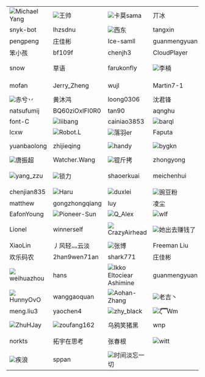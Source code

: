 |     |     |     |     |     |
|-----|-----|-----|-----|-----|
|![](https://foruda.gitee.com/avatar/1676898191051702081/61279_fuhai_1578915942.png!avatar30)Michael Yang|![](https://foruda.gitee.com/avatar/1698661375322784129/7984572_suomm_1698661375.png!avatar30)王帅|![](https://foruda.gitee.com/avatar/1691636027051962328/11233353_kamo-sama_1691636027.png!avatar30)卡莫sama|丌冰|![](https://foruda.gitee.com/avatar/1691044597656855579/7563907_lifejwang11_1691044597.png!avatar30)life|
|snyk-bot|lhzsdnu|![](https://foruda.gitee.com/avatar/1683858335519306352/15535_noear_admin_1683858335.png!avatar30)西东|tangxin|Font_C|
|pengpeng|庄佳彬|Ice-samll|guanmengyuan|![](https://foruda.gitee.com/avatar/1697612161781835336/7870258_wchopper_1697612161.png!avatar30)王超|
|笨小孩|bf109f|chenjh3|CloudPlayer|Jerry|
|snow|草语|farukonfly|![](https://foruda.gitee.com/avatar/1694759381586775676/568596_qq925966998_1694759381.png!avatar30)李楠|菜鸟3853|
|mofan|Jerry_Zheng|wujl|Martin7-1|![](https://foruda.gitee.com/avatar/1676895504036051867/8807_piggsoft_1578914592.jpg!avatar30)piggsoft|
|![](https://foruda.gitee.com/avatar/1674286432514482953/4807650_fandai_fandaidzsw_1674286432.png!avatar30)赤兮丷|黄沐鸿|loong0306|沈君锋|![](https://foruda.gitee.com/avatar/1691034002435340221/1920167_qimincow_1691034002.png!avatar30)英雄路|
|natsufumij|BQ60ziOxlFI0R0|tan90|aqnghu|张继续|
|font-C|![](https://foruda.gitee.com/avatar/1677053740056224121/5462387_i_tell_you_1618064317.png!avatar30)liibang|cainiao3853|![](https://foruda.gitee.com/avatar/1702438316292746960/8789215_barql_1702438316.png!avatar30)barql|yangs|
|lcxw|![](https://foruda.gitee.com/avatar/1677086127012961929/7598208_robot-l_1590219712.png!avatar30)Robot.L|![](https://foruda.gitee.com/avatar/1695378372753910643/2130728_lemonbx_1695378372.png!avatar30)落羽er|Faputa|qixy|
|yuanbaolong|zhijieqing|![](https://foruda.gitee.com/avatar/1678377314939642686/1604115_handy-git_1678377314.png!avatar30)handy|![](https://foruda.gitee.com/avatar/1677237805724097193/11485875_bygkn_1660893367.png!avatar30)bygkn|![](https://foruda.gitee.com/avatar/1674121508509280199/9288653_saoforestt_1674121508.png!avatar30)Saoforest|
|![](https://foruda.gitee.com/avatar/1676906219947351575/342237_tangzc_1629796763.png!avatar30)唐振超|Watcher.Wang|![](https://foruda.gitee.com/avatar/1676978624694631546/1600987_youthdream_1592959590.png!avatar30)锟斤拷|zhongyong|XiaoLin|
|![](https://foruda.gitee.com/avatar/1677111694079591934/8088436_yang-zzu_1604969134.png!avatar30)yang_zzu|![](https://foruda.gitee.com/avatar/1676895416224286260/8331_chaosforever_1578914555.png!avatar30)锁力|shaoerkuai|meichenhui|![](https://foruda.gitee.com/avatar/1679885039814030308/5151444_yangbuyi_1679885039.png!avatar30)阿志同学|
|chenjian835|![](https://foruda.gitee.com/avatar/1676896586274105369/20327_cnscoo_1578915320.jpg!avatar30)Haru|![](https://foruda.gitee.com/avatar/1676896562075035262/20021_duxlei_1578915302.png!avatar30)duxlei|![](https://foruda.gitee.com/avatar/1676905453682965545/327218_gm173119755_1648555045.png!avatar30)豌豆粉|涛声依旧|
|matthew|gongzhongqiang|luy|凌尘|Alex|
|EafonYoung|![](https://foruda.gitee.com/avatar/1677170868635098448/9319924_pioneer-sun_1624354686.png!avatar30)Pioneer-Sun|![](https://foruda.gitee.com/avatar/1677166292370951564/9173563_q-alex_1627784508.png!avatar30)Q_Alex|![](https://foruda.gitee.com/avatar/1677052070334379576/5421002_wlf213_1612139033.png!avatar30)wlf|1332987|
|Lionel|winnerself|![](https://foruda.gitee.com/avatar/1676898238064465096/61541_whitedolphin_1578915956.png!avatar30)CrazyAirhead|![](https://foruda.gitee.com/avatar/1677182504887358627/9655223_animal553_1631088642.png!avatar30)她出去赚钱了|![](https://foruda.gitee.com/avatar/1694921912224475489/8702036_dataprince_1694921912.png!avatar30)数据小王子|
|XiaoLin|丿风轻灬云淡|![](https://foruda.gitee.com/avatar/1703832348210958955/7966959_zhang-bo-bo_1703832348.png!avatar30)张博|Freeman Liu|大周|
|欢乐码农|2han9wen71an|shark771|庄佳彬|_FLOW__|
|![](https://foruda.gitee.com/avatar/1677062003782215413/5643954_wei_hua_zhou_1653878946.png!avatar30)weihuazhou|hans|![](https://foruda.gitee.com/avatar/1677162544015233775/9094323_lymph_java_1624796992.png!avatar30)Ikko Eltociear Ashimine|guanmengyuan|dgmico|
|![](https://foruda.gitee.com/avatar/1677173250729036908/9369933_hunnyovo_1650792499.png!avatar30)HunnyOvO|wanggaoquan|![](https://foruda.gitee.com/avatar/1689673717825068611/9856206_aohanaohan_1689673717.png!avatar30)Aohan-Zhang|![](https://foruda.gitee.com/avatar/1691737477130376308/1673084_wang_yong_ji_1691737477.png!avatar30)老吉丶|![](https://foruda.gitee.com/avatar/1684129987239221781/1731138_toycat93_1684129987.png!avatar30)玩具猫|
|meng.liu3|yaochen4|![](https://foruda.gitee.com/avatar/1676959401839738321/1269497_zhy_balck_1578947791.png!avatar30)zhy_black|![](https://foruda.gitee.com/avatar/1676974596171836113/1532463_1395961821_1578953848.png!avatar30)ζั͡ ั͡ ั͡ ั͡Wm|![](https://foruda.gitee.com/avatar/1676894749123859490/2132_hopper_1578914095.jpg!avatar30)陈国正|
|![](https://foruda.gitee.com/avatar/1691805683099463215/8904907_zhuhjay_1691805683.png!avatar30)ZhuHJay|![](https://foruda.gitee.com/avatar/1677071665480088881/6561865_zoufang162_1585144118.png!avatar30)zoufang162|乌鸦笑猪黑|wnp|![](https://foruda.gitee.com/avatar/1676901646505077446/106613_myron_1578917779.png!avatar30)MyronLi|
|norkts|拓宇在思考|张春根|![](https://foruda.gitee.com/avatar/1699925437720003320/5656388_wittplus_1699925437.png!avatar30)witt|![](https://foruda.gitee.com/avatar/1676983827162237415/1697554_xinjump_1654653784.png!avatar30)xinjump|
|![](https://foruda.gitee.com/avatar/1693449200752633970/11209107_jl_0417_1693449200.png!avatar30)疾浪|sppan|![](https://foruda.gitee.com/avatar/1662084101462823713/2079235_djxchi_1662084101.png!avatar30)时间淡忘一切|

